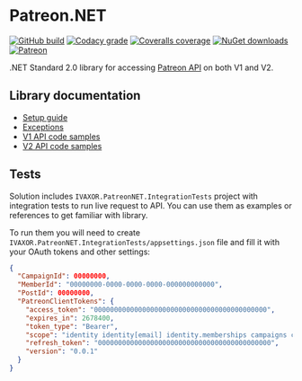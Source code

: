 # Patreon.NET
[![GitHub build](https://img.shields.io/github/actions/workflow/status/ivaxor/Patreon.NET/dotnet.yml)](https://github.com/ivaxor/Patreon.NET)
[![Codacy grade](https://img.shields.io/codacy/grade/6f11ccec0a574668a3eacdfa47b87ea2)](https://app.codacy.com/gh/ivaxor/Patreon.NET/dashboard)
[![Coveralls coverage](https://img.shields.io/coverallsCoverage/github/ivaxor/Patreon.NET)](https://coveralls.io/github/ivaxor/Patreon.NET)
[![NuGet downloads](https://img.shields.io/nuget/dt/IVAXOR.PatreonNET?link=)](https://nuget.org/packages/IVAXOR.PatreonNET)
[![Patreon](https://img.shields.io/endpoint.svg?url=https%3A%2F%2Fshieldsio-patreon.vercel.app%2Fapi%3Fusername%3Dpatreon_NET%26type%3Dpatrons&style=flat)](https://patreon.com/patreon_NET)

.NET Standard 2.0 library for accessing [Patreon API](https://docs.patreon.com) on both V1 and V2.

## Library documentation
- [Setup guide](https://github.com/ivaxor/Patreon.NET/blob/master/Documentation/Exceptions.md)
- [Exceptions](hhttps://github.com/ivaxor/Patreon.NET/blob/master/Documentation/Exceptions.md)
- [V1 API code samples](https://github.com/ivaxor/Patreon.NET/blob/master/Documentation/V1.md)
- [V2 API code samples](https://github.com/ivaxor/Patreon.NET/blob/master/Documentation/V2.md)

## Tests
Solution includes `IVAXOR.PatreonNET.IntegrationTests` project with integration tests to run live request to API. You can use them as examples or references to get familiar with library.

To run them you will need to create `IVAXOR.PatreonNET.IntegrationTests/appsettings.json` file and fill it with your OAuth tokens and other settings:
```json
{
  "CampaignId": 00000000,
  "MemberId": "00000000-0000-0000-0000-000000000000",
  "PostId": 00000000,
  "PatreonClientTokens": {
    "access_token": "0000000000000000000000000000000000000000000",
    "expires_in": 2678400,
    "token_type": "Bearer",
    "scope": "identity identity[email] identity.memberships campaigns campaigns.members campaigns.posts w:campaigns.webhook",
    "refresh_token": "0000000000000000000000000000000000000000000",
    "version": "0.0.1"
  }
}
```